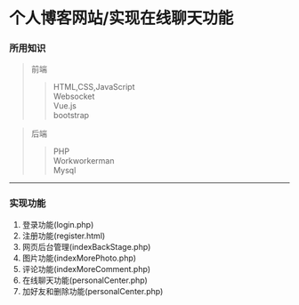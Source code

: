 # 个人博客网站/实现在线聊天功能  
### 所用知识 
>前端  
>> HTML,CSS,JavaScript  
>> Websocket  
>> Vue.js  
>> bootstrap  
  
>后端 
>> PHP  
>> Workworkerman  
>> Mysql  
*** 
### 实现功能  
1. 登录功能(login.php)   
2. 注册功能(register.html)  
3. 网页后台管理(indexBackStage.php) 
4. 图片功能(indexMorePhoto.php)
5. 评论功能(indexMoreComment.php)
6. 在线聊天功能(personalCenter.php)
7. 加好友和删除功能(personalCenter.php)
  